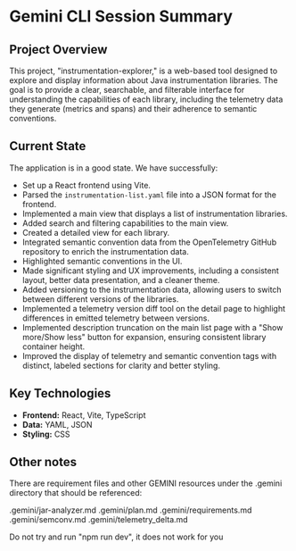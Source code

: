 # Gemini CLI Session Summary

## Project Overview

This project, "instrumentation-explorer," is a web-based tool designed to explore and display information about Java instrumentation libraries. The goal is to provide a clear, searchable, and filterable interface for understanding the capabilities of each library, including the telemetry data they generate (metrics and spans) and their adherence to semantic conventions.

## Current State

The application is in a good state. We have successfully:

*   Set up a React frontend using Vite.
*   Parsed the `instrumentation-list.yaml` file into a JSON format for the frontend.
*   Implemented a main view that displays a list of instrumentation libraries.
*   Added search and filtering capabilities to the main view.
*   Created a detailed view for each library.
*   Integrated semantic convention data from the OpenTelemetry GitHub repository to enrich the instrumentation data.
*   Highlighted semantic conventions in the UI.
*   Made significant styling and UX improvements, including a consistent layout, better data presentation, and a cleaner theme.
*   Added versioning to the instrumentation data, allowing users to switch between different versions of the libraries.
*   Implemented a telemetry version diff tool on the detail page to highlight differences in emitted telemetry between versions.
*   Implemented description truncation on the main list page with a "Show more/Show less" button for expansion, ensuring consistent library container height.
*   Improved the display of telemetry and semantic convention tags with distinct, labeled sections for clarity and better styling.

## Key Technologies

*   **Frontend:** React, Vite, TypeScript
*   **Data:** YAML, JSON
*   **Styling:** CSS

## Other notes

There are requirement files and other GEMINI resources under the .gemini directory that should be referenced:

.gemini/jar-analyzer.md
.gemini/plan.md
.gemini/requirements.md
.gemini/semconv.md
.gemini/telemetry_delta.md

Do not try and run "npm run dev", it does not work for you